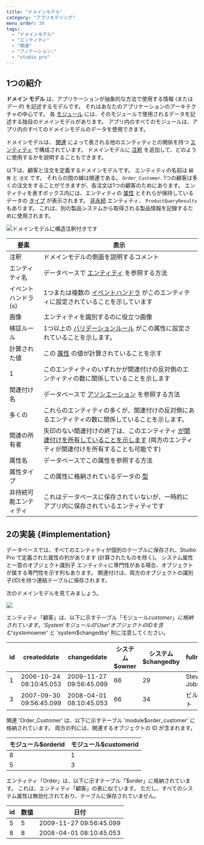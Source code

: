 ```yaml
---
title: "ドメインモデル"
category: "アプリモデリング"
menu_order: 30
tags:
  - "ドメインモデル"
  - "エンティティ"
  - "関連"
  - "アノテーション:"
  - "studio pro"
---
```


## 1つの紹介

**ドメイン モデル** は、アプリケーションが抽象的な方法で使用する情報 (または *データ*) を記述するモデルです。 それはあなたのアプリケーションのアーキテクチャの中心です。 各 [モジュール](modules) には、そのモジュールで使用されるデータを記述する独自のドメインモデルがあります。 アプリ内のすべてのモジュールは、アプリ内のすべてのドメインモデルのデータを使用できます。

ドメインモデルは、 [関連](entities) によって表される他のエンティティとの関係を持つ [エンティティ](associations) で構成されています。 ドメインモデルに [注釈](annotations) を追加して、どのように使用するかを説明することもできます。

以下は、顧客と注文を定義するドメインモデルです。 エンティティの名前は `顧客` と `注文` です。 それらの間の線は関連である。 `Order_Customer`. 1つの顧客は多くの注文をすることができますが、各注文は1つの顧客のためにあります。 エンティティを表すボックス内には、エンティティの [属性](attributes) とそれらが保持しているデータの [タイプ](attributes#type) が表示されます。 [非永続](persistability) エンティティ、 `ProductQueryResults`もあります。 これは、別の製品システムから取得される製品情報を記録するために使用されます。

![ドメインモデルに構造注釈付きです](attachments/domain-model/annotated-domain-model.png)

| 要素          | 表示                                                                                                |
| ----------- | ------------------------------------------------------------------------------------------------- |
| 注釈          | ドメインモデルの側面を説明するコメント                                                                               |
| エンティティ名     | データベースで [エンティティ](entities) を参照する方法                                                                |
| イベントハンドラ(s) | 1つまたは複数の [イベントハンドラ](event-handlers) がこのエンティティに設定されていることを示しています                                    |
| 画像          | エンティティを識別するのに役立つ画像                                                                                |
| 検証ルール       | 1つ以上の [バリデーションルール](validation-rules) がこの属性に設定されていることを示します。                                        |
| 計算された値      | この [属性](attributes) の値が計算されていることを示す                                                               |
| 1           | このエンティティのいずれかが関連付けの反対側のエンティティの数に関係していることを示します                                                     |
| 関連付け名       | データベースで [アソシエーション](associations) を参照する方法                                                          |
| 多くの         | これらのエンティティの多くが、関連付けの反対側にあるエンティティの数に関係していることを示します。                                                 |
| 関連の所有者      | 矢印のない関連付けの終了は、このエンティティ [が関連付けを所有していることを示します](associations#ownership) (両方のエンティティが関連付けを所有することも可能です) |
| 属性名         | データベースでこの属性を参照する方法                                                                                |
| 属性タイプ       | この属性に格納されているデータの [型](attributes#type)                                                             |
| 非持続可能エンティティ | これはデータベースに保存されていないが、一時的にアプリ内に保存されているエンティティです                                                      |

## 2の実装 {#implementation}

データベースでは、すべてのエンティティが個別のテーブルに保存され、Studio Pro で定義された属性の列があります (計算されたものを除く)。 システム属性と一意のオブジェクト識別子 エンティティに専門性がある場合、オブジェクトが属する専門性を示す列もあります。 関連付けは、両方のオブジェクトの識別子(ID)を持つ連結テーブルに保存されます。

次のドメインモデルを見てみましょう。

![](attachments/domain-model/customer-order.png)

エンティティ「顧客」は、以下に示すテーブル「モジュール$customer」に格納されています。 'System' モジュールの 'User' オブジェクトの ID を含む 'system$owner' と 'system$changedby' 列に注意してください。

| id | createddate             | changeddate             | システム$owner | システム$changedby | fullname   |
| -- | ----------------------- | ----------------------- | ---------- | -------------- | ---------- |
| 1  | 2006-10-24 08:10:45.053 | 2009-11-27 09:56:45.099 | 66         | 29             | Steve Jobs |
| 3  | 2007-09-30 09:56:45.099 | 2008-04-01 08:10:45.053 | 66         | 34             | ビルゲート      |

関連 'Order_Customer' は、以下に示すテーブル 'module$order_customer' に格納されています。 両方の列には、関連するオブジェクトの ID が含まれます。

| モジュール$orderid | モジュール$customerid |
| ------------- | ---------------- |
| 8             | 1                |
| 5             | 3                |

エンティティ「Order」は、以下に示すテーブル「$order」に格納されています。 これは、エンティティ「顧客」の表に似ています。 ただし、すべてのシステム属性は無効化されており、テーブルに保存されていません。

| id | 数値 | 日付                      |
| -- | -- | ----------------------- |
| 5  | 5  | 2009-11-27 09:56:45.099 |
| 8  | 8  | 2008-04-01 08:10:45.053 |

